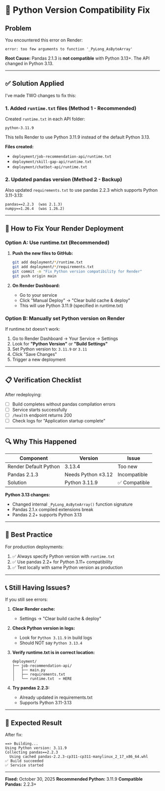 # 🐍 Python Version Compatibility Fix

## Problem

You encountered this error on Render:
```
error: too few arguments to function '_PyLong_AsByteArray'
```

**Root Cause:** Pandas 2.1.3 is **not compatible** with Python 3.13+. The API changed in Python 3.13.

---

## ✅ Solution Applied

I've made TWO changes to fix this:

### 1. Added `runtime.txt` files (Method 1 - Recommended)

Created `runtime.txt` in each API folder:
```
python-3.11.9
```

This tells Render to use Python 3.11.9 instead of the default Python 3.13.

**Files created:**
- `deployment/job-recommendation-api/runtime.txt`
- `deployment/skill-gap-api/runtime.txt`
- `deployment/chatbot-api/runtime.txt`

### 2. Updated pandas version (Method 2 - Backup)

Also updated `requirements.txt` to use pandas 2.2.3 which supports Python 3.11-3.13:
```
pandas==2.2.3  (was 2.1.3)
numpy==1.26.4  (was 1.26.2)
```

---

## 🚀 How to Fix Your Render Deployment

### Option A: Use runtime.txt (Recommended)

1. **Push the new files to GitHub:**
   ```bash
   git add deployment/*/runtime.txt
   git add deployment/*/requirements.txt
   git commit -m "Fix Python version compatibility for Render"
   git push origin main
   ```

2. **On Render Dashboard:**
   - Go to your service
   - Click "Manual Deploy" → "Clear build cache & deploy"
   - This will use Python 3.11.9 (specified in runtime.txt)

### Option B: Manually set Python version on Render

If runtime.txt doesn't work:

1. Go to Render Dashboard → Your Service → Settings
2. Look for **"Python Version"** or **"Build Settings"**
3. Set Python version to: `3.11.9` or `3.11`
4. Click "Save Changes"
5. Trigger a new deployment

---

## 📋 Verification Checklist

After redeploying:

- [ ] Build completes without pandas compilation errors
- [ ] Service starts successfully
- [ ] `/health` endpoint returns 200
- [ ] Check logs for "Application startup complete"

---

## 🔍 Why This Happened

| Component | Version | Issue |
|-----------|---------|-------|
| Render Default Python | 3.13.4 | Too new |
| Pandas 2.1.3 | Needs Python ≤3.12 | Incompatible |
| Solution | Python 3.11.9 | ✅ Compatible |

**Python 3.13 changes:**
- Changed internal `_PyLong_AsByteArray()` function signature
- Pandas 2.1.x compiled extensions break
- Pandas 2.2+ supports Python 3.13

---

## 🎯 Best Practice

For production deployments:
1. ✅ Always specify Python version with `runtime.txt`
2. ✅ Use pandas 2.2+ for Python 3.11+ compatibility
3. ✅ Test locally with same Python version as production

---

## 📞 Still Having Issues?

If you still see errors:

1. **Clear Render cache:**
   - Settings → "Clear build cache & deploy"

2. **Check Python version in logs:**
   - Look for `Python 3.11.9` in build logs
   - Should NOT say `Python 3.13.4`

3. **Verify runtime.txt is in correct location:**
   ```
   deployment/
   ├── job-recommendation-api/
   │   ├── main.py
   │   ├── requirements.txt
   │   └── runtime.txt  ← HERE
   ```

4. **Try pandas 2.2.3:**
   - Already updated in requirements.txt
   - Supports Python 3.11-3.13

---

## 🎉 Expected Result

After fix:
```
==> Building...
Using Python version: 3.11.9
Collecting pandas==2.2.3
  Using cached pandas-2.2.3-cp311-cp311-manylinux_2_17_x86_64.whl
✅ Build succeeded
✅ Service started
```

---

**Fixed:** October 30, 2025
**Recommended Python:** 3.11.9
**Compatible Pandas:** 2.2.3+
